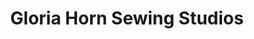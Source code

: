 ---
title: "Gloria Horn Sewing Studios"
url: /pittsburgh/gloria-horn-sewing-studios/
shop: sewing
---